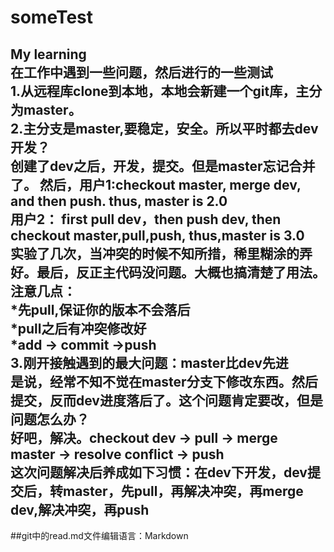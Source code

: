 # someTest

My learning  
在工作中遇到一些问题，然后进行的一些测试  
1.从远程库clone到本地，本地会新建一个git库，主分为master。   
2.主分支是master,要稳定，安全。所以平时都去dev开发？  
        创建了dev之后，开发，提交。但是master忘记合并了。
        然后，用户1:checkout master, merge dev, and then  push. thus, master is 2.0   
               用户2： first pull dev，then push dev, then  checkout master,pull,push, thus,master is 3.0   
         实验了几次，当冲突的时候不知所措，稀里糊涂的弄好。最后，反正主代码没问题。大概也搞清楚了用法。    
         注意几点：  
                    *先pull,保证你的版本不会落后    
                    *pull之后有冲突修改好      
                    *add  -> commit ->push       
3.刚开接触遇到的最大问题：master比dev先进    
        是说，经常不知不觉在master分支下修改东西。然后提交，反而dev进度落后了。这个问题肯定要改，但是问题怎么办？     
        好吧，解决。checkout dev -> pull -> merge master -> resolve conflict -> push   
        这次问题解决后养成如下习惯：在dev下开发，dev提交后，转master，先pull，再解决冲突，再merge dev,解决冲突，再push    
 ---
 ##git中的read.md文件编辑语言：Markdown
 
        
        
        
        
           
           
        


